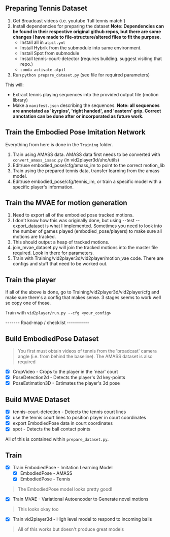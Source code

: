 ## Preparing Tennis Dataset

1. Get Broadcast videos (i.e. youtube 'full tennis match')
2. Install dependencies for preparing the dataset
   **Note: Dependencies can be found in their respective original github repos, but there are some changes I have made to file-structure/altered files to fit the purpose.**
    - Install all in `atpil.yml`
    - Install Hybrik from the submodule into same environment.
    - Install Spot from submodule
    - Install tennis-court-detector (requires building. suggest visiting that repo.)
    - `conda activate atpil`
4. Run `python prepare_dataset.py` (see file for required parameters)

This will: 
- Extract tennis playing sequences into the provided output file (motion library)
- Make a `manifest.json` describing the sequences. **Note: all sequences are annotated as 'kyrgios', 'right handed', and 'eastern' grip. Correct annotation can be done after or incorporated as future work.**

## Train the Embodied Pose Imitation Network

Everything from here is done in the `Training` folder.

1. Train using AMASS data. AMASS data first needs to be converted with `convert_amass_isaac.py` (in vid2player3d/uhc/utils)
2. Edit/use embodied_pose/cfg/amass_im to point to the correct motion_lib
3. Train using the prepared tennis data, transfer learning from the amass model.
4. Edit/use embodied_pose/cfg/tennis_im, or train a specific model with a specific player's information.

## Train the MVAE for motion generation

1. Need to export all of the embodied pose tracked motions.
2. I don't know how this was originally done, but using --test --export_dataset <folder name> is what I implemented. Sometimes you need to look into the number of games played (embodied_pose/players) to make sure all motions are tracked.
3. This should output a heap of tracked motions.
4. join_mvae_dataset.py will join the tracked motions into the master file required. Look in there for parameters.
5. Train with Training/vid2player3d/vid2player/motion_vae code. There are configs and stuff that need to be worked out.

## Train the player
If all of the above is done, go to Training/vid2player3d/vid2player/cfg and make sure there's a config that makes sense. 3 stages seems to work well so copy one of those.

Train with `vid2player/run.py --cfg <your_config>`

------- Road-map / checklist -----------

## Build EmbodiedPose Dataset

> You first must obtain videos of tennis from the 'broadcast' camera angle (i.e. from behind the baseline). The AMASS dataset is also required

- [x] CropVideo - Crops to the player in the 'near' court
- [x] PoseDetection2d - Detects the player's 2d key-points
- [x] PoseEstimation3D - Estimates the player's 3d pose  

## Build MVAE Dataset

- [x] tennis-court-detection - Detects the tennis court lines
- [x] use the tennis court lines to position player in court coordinates
- [x] export EmbodiedPose data in court coordinates
- [x] spot - Detects the ball contact points

All of this is contained within `prepare_dataset.py`.

## Train 
- [x] Train EmbodiedPose - Imitation Learning Model
  - [x] EmbodiedPose - AMASS
  - [x] EmbodiedPose - Tennis

> The EmbodiedPose model looks pretty good!

- [x] Train MVAE - Variational Autoencoder to Generate novel motions

> This looks okay too

- [x] Train vid2player3d - High level model to respond to incoming balls

> All of this works but doesn't produce great models
